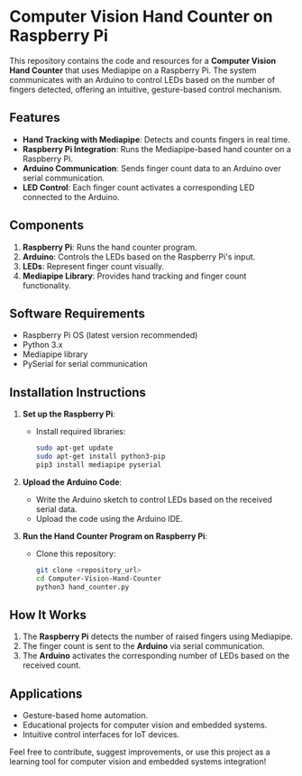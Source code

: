 # Computer Vision Hand Counter on Raspberry Pi

This repository contains the code and resources for a **Computer Vision Hand Counter** that uses Mediapipe on a Raspberry Pi. The system communicates with an Arduino to control LEDs based on the number of fingers detected, offering an intuitive, gesture-based control mechanism.

## Features
- **Hand Tracking with Mediapipe**: Detects and counts fingers in real time.
- **Raspberry Pi Integration**: Runs the Mediapipe-based hand counter on a Raspberry Pi.
- **Arduino Communication**: Sends finger count data to an Arduino over serial communication.
- **LED Control**: Each finger count activates a corresponding LED connected to the Arduino.

## Components
1. **Raspberry Pi**: Runs the hand counter program.
2. **Arduino**: Controls the LEDs based on the Raspberry Pi's input.
3. **LEDs**: Represent finger count visually.
4. **Mediapipe Library**: Provides hand tracking and finger count functionality.

## Software Requirements
- Raspberry Pi OS (latest version recommended)
- Python 3.x
- Mediapipe library
- PySerial for serial communication

## Installation Instructions
1. **Set up the Raspberry Pi**:
   - Install required libraries:
     ```bash
     sudo apt-get update
     sudo apt-get install python3-pip
     pip3 install mediapipe pyserial
     ```

2. **Upload the Arduino Code**:
   - Write the Arduino sketch to control LEDs based on the received serial data.
   - Upload the code using the Arduino IDE.

3. **Run the Hand Counter Program on Raspberry Pi**:
   - Clone this repository:
     ```bash
     git clone <repository_url>
     cd Computer-Vision-Hand-Counter
     python3 hand_counter.py
     ```

## How It Works
1. The **Raspberry Pi** detects the number of raised fingers using Mediapipe.
2. The finger count is sent to the **Arduino** via serial communication.
3. The **Arduino** activates the corresponding number of LEDs based on the received count.

## Applications
- Gesture-based home automation.
- Educational projects for computer vision and embedded systems.
- Intuitive control interfaces for IoT devices.

Feel free to contribute, suggest improvements, or use this project as a learning tool for computer vision and embedded systems integration!

